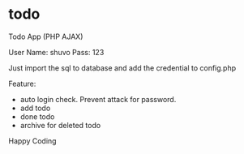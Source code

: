 # todo
Todo App (PHP AJAX)

User Name: shuvo
Pass: 123

Just import the sql to database and add the credential to config.php

Feature: 
* auto login check. Prevent attack for password.
* add todo
* done todo
* archive for deleted todo

Happy Coding
